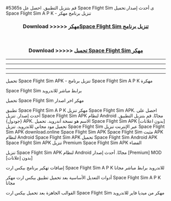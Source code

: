 #5365s قم بتنزيل التطبيق. احصل عل Space Flight Sim  ى أحدث إصدار.تحميل Space Flight Sim  A P K - تنزيل برنامج مهكر



<div align="center">
<h3>Download >>>>> <a href="https://ar-sites.web.app/?ar= Space Flight Sim ">مهكرSpace Flight Sim  تنزيل برنامج</a></h3><br>

<h3>Download >>>>> <a href="https://ar-sites.web.app/?ar= Space Flight Sim ">تحميل Space Flight Sim  مهكر</a></h3>
</div>


----------------------------------------------------------

----------------------------------------------------------

----------------------------------------------------------

----------------------------------------------------------


تحميل Space Flight Sim  APK - تنزيل برنامج Space Flight Sim  A P K مهكرة

Space Flight Sim  برابط مباشر للاندرويد

تحميل Space Flight Sim  مهكر اخر اصدار

تطبيق Space Flight Sim  A P K مهكر
تنزيل Space Flight Sim  APK. احصل على أحدث إصدار.
تنزيل Space Flight Sim  APK لنظام Android مجانًا.
قم بتنزيل التطبيق. {جودول} APK. الاسم هو نسخة أندرويد.
تحميل Space Flight Sim  APK [بدون اعلانات]
تحميل مود مجاني للاندرويد.
تنزيل Space Flight Sim  عبر الإنترنت
تنزيل Space Flight Sim  APK
download.online Space Flight Sim  APK
Space Flight Sim  مثبت APK لنظام Android
Space Flight Sim  APK
تحميل Space Flight Sim  Android APK
Space Flight Sim  APK تنزيل Premium
Space Flight Sim  APK الفضاء

تنزيل Space Flight Sim  APK لنظام Android مجانًا. أحدث إصدار [Premium] MOD [بدون إعلانات]

إضافات تهكير برنامج بيكس ارت Space Flight Sim  A P K للاندرويد برابط مباشر مجانا

أدوات التعديل الأساسية بعد تحميل تطبيق بيكس ارت مهكر Space Flight Sim  A P K مجانا

القوالب الجاهزة بعد تحميل بيكس ارت Space Flight Sim  مهكر من ميديا فاير للاندرويد



